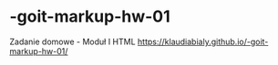 # -goit-markup-hw-01
Zadanie domowe - Moduł I HTML
https://klaudiabialy.github.io/-goit-markup-hw-01/